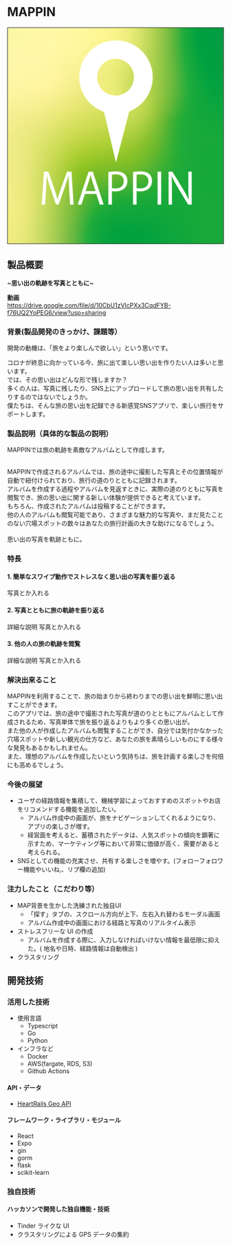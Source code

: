 # MAPPIN

![logo](./images/logo.png)

## 製品概要

**~思い出の軌跡を写真とともに~**

**動画**<br>
https://drive.google.com/file/d/10CbU1zVIcPXx3CqdFYB-f76UQ2YoPEG6/view?usp=sharing

### 背景(製品開発のきっかけ、課題等）

開発の動機は、「旅をより楽しんで欲しい」という思いです。

コロナが終息に向かっている今、旅に出て楽しい思い出を作りたい人は多いと思います。<br>
では、その思い出はどんな形で残しますか？<br>
多くの人は、写真に残したり、SNS上にアップロードして旅の思い出を共有したりするのではないでしょうか。<br>
僕たちは、そんな旅の思い出を記録できる新感覚SNSアプリで、楽しい旅行をサポートします。


### 製品説明（具体的な製品の説明）

MAPPINでは旅の軌跡を素敵なアルバムとして作成します。<br><br>

MAPPINで作成されるアルバムでは、旅の途中に撮影した写真とその位置情報が自動で紐付けられており、旅行の道のりとともに記録されます。<br>
アルバムを作成する過程やアルバムを見返すときに、実際の道のりともに写真を閲覧でき、旅の思い出に関する新しい体験が提供できると考えています。<br>
もちろん、作成されたアルバムは投稿することができます。<br>
他の人のアルバムも閲覧可能であり、さまざまな魅力的な写真や、まだ見たことのない穴場スポットの数々はあなたの旅行計画の大きな助けになるでしょう。<br>
<br>
思い出の写真を軌跡ともに。

### 特長

#### 1. 簡単なスワイプ動作でストレスなく思い出の写真を振り返る


写真とか入れる

#### 2. 写真とともに旅の軌跡を振り返る

詳細な説明
写真とか入れる

#### 3. 他の人の旅の軌跡を閲覧

詳細な説明
写真とか入れる

### 解決出来ること
MAPPINを利用することで、旅の始まりから終わりまでの思い出を鮮明に思い出すことができます。<br>
このアプリでは、旅の途中で撮影された写真が道のりとともにアルバムとして作成されるため、写真単体で旅を振り返るよりもより多くの思い出が。<br>
また他の人が作成したアルバムも閲覧することができ、自分では気付かなかった穴場スポットや新しい観光の仕方など、あなたの旅を素晴らしいものにする様々な発見もあるかもしれません。<br>
また、理想のアルバムを作成したいという気持ちは、旅を計画する楽しさを何倍にも高めるでしょう。<br>
### 今後の展望
- ユーザの経路情報を集積して、機械学習によっておすすめのスポットやお店をリコメンドする機能を追加したい。
  - アルバム作成中の画面が、旅をナビゲーションしてくれるようになり、アプリの楽しさが増す。
  - 経営面を考えると、蓄積されたデータは、人気スポットの傾向を顕著に示すため、マーケティング等において非常に価値が高く、需要があると考えられる。
- SNSとしての機能の充実させ、共有する楽しさを増やす。(フォローフォロワー機能やいいね,、リプ欄の追加)
### 注力したこと（こだわり等）
- MAP背景を生かした洗練された独自UI　
  - 「探す」タブの、スクロール方向が上下、左右入れ替わるモーダル画面
  - アルバム作成中の画面における経路と写真のリアルタイム表示
- ストレスフリーな UI の作成
  - アルバムを作成する際に、入力しなければいけない情報を最低限に抑えた。( 地名や日時、経路情報は自動検出 )
- クラスタリング

## 開発技術

### 活用した技術

- 使用言語
  - Typescript
  - Go
  - Python
- インフラなど
  - Docker
  - AWS(fargate, RDS, S3)
  - Github Actions

#### API・データ

- [HeartRails Geo API](https://geoapi.heartrails.com/)

#### フレームワーク・ライブラリ・モジュール

- React
- Expo
- gin
- gorm
- flask
- scikit-learn


### 独自技術

#### ハッカソンで開発した独自機能・技術

- Tinder ライクな UI
- クラスタリングによる GPS データの集約

